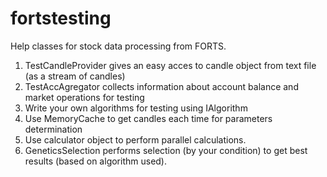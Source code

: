 # fortstesting
Help classes for stock data processing from FORTS.

1) TestCandleProvider gives an easy acces to candle object from text file (as a stream of candles)
2) TestAccAgregator collects information about account balance and market operations for testing 
3) Write your own algorithms for testing using IAlgorithm
4) Use MemoryCache to get candles each time for parameters determination
5) Use calculator object to perform parallel calculations.
6) GeneticsSelection performs selection (by your condition) to get best results (based on algorithm used).
